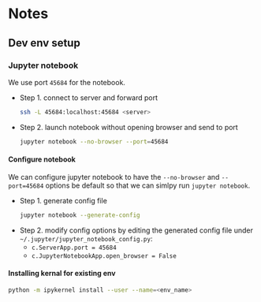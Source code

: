 # Notes

## Dev env setup

### Jupyter notebook

We use port `45684` for the notebook.

- Step 1. connect to server and forward port
    ```bash
    ssh -L 45684:localhost:45684 <server>
    ```
- Step 2. launch notebook without opening browser and send to port
    ```bash
    jupyter notebook --no-browser --port=45684
    ```

#### Configure notebook

We can configure jupyter notebook to have the `--no-browser` and `--port=45684`
options be default so that we can simlpy run `jupyter notebook`.

- Step 1. generate config file
    ```bash
    jupyter notebook --generate-config
    ```
- Step 2. modify config options by editing the generated config file under
  `~/.jupyter/jupyter_notebook_config.py`:
    - `c.ServerApp.port = 45684`
    - `c.JupyterNotebookApp.open_browser = False`

#### Installing kernal for existing env

```bash
python -m ipykernel install --user --name=<env_name>
```
